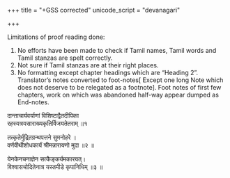 +++
title = "+GSS corrected"
unicode_script = "devanagari"

+++

Limitations of proof reading done:

1. No efforts have been made to check if Tamil names, Tamil words and Tamil stanzas are spelt
   correctly.
2. Not sure if Tamil stanzas are at their right places.
3. No formatting except chapter headings which are “Heading 2”. Translator’s notes converted to
   foot-notes[ Except one long Note which does not deserve to be relegated as a footnote]. Foot notes
   of first few chapters, work on which was abandoned half-way appear dumped as End-notes.

दान्ताचार्यवर्याणां विशिष्टाद्वैतदीपिका  
रहस्यत्रयसाराख्यकृतिर्विजयतेतराम् ॥१

तत्कृतेर्मुद्रितग्रन्थपत्तने सुमनोहरे ।  
वर्णवीथीशोधकार्यं श्रीमन्नारायणो मुदा ॥२ ॥

येनकेनचनाज्ञेन सत्कैङ्कर्यमकारयत्।  
विश्वासचोदितेनात्र यस्तमीडे कृपानिधिम् ॥३ ॥

